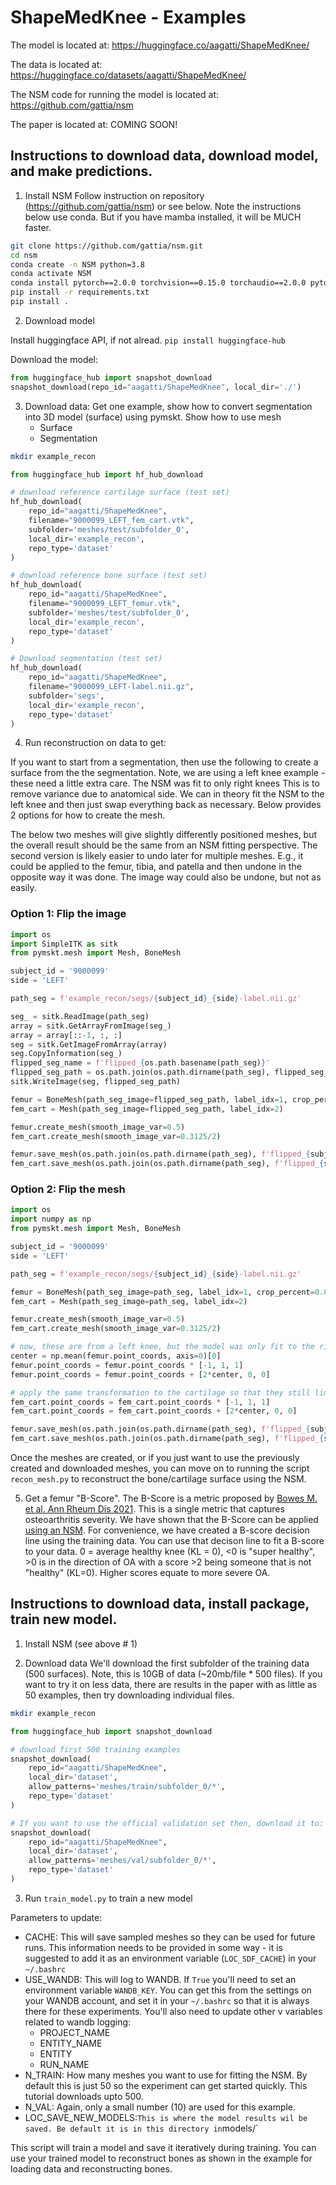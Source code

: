 # ShapeMedKnee - Examples 

The model is located at: 
    https://huggingface.co/aagatti/ShapeMedKnee/

The data is located at: 
    https://huggingface.co/datasets/aagatti/ShapeMedKnee/

The NSM code for running the model is located at: 
    https://github.com/gattia/nsm

The paper is located at: 
    COMING SOON!

## Instructions to download data, download model, and make predictions. 

1. Install NSM 
Follow instruction on repository (https://github.com/gattia/nsm) or see below. Note
the instructions below use conda. But if you have mamba installed, it will be MUCH 
faster. 

```bash
git clone https://github.com/gattia/nsm.git
cd nsm
conda create -n NSM python=3.8
conda activate NSM
conda install pytorch==2.0.0 torchvision==0.15.0 torchaudio==2.0.0 pytorch-cuda=11.7 -c pytorch -c nvidia
pip install -r requirements.txt
pip install .
```

2. Download model

Install huggingface API, if not alread. 
`pip install huggingface-hub`

Download the model: 
```python
from huggingface_hub import snapshot_download
snapshot_download(repo_id="aagatti/ShapeMedKnee", local_dir='./')

```

3. Download data: 
Get one example, show how to convert segmentation into 3D model (surface) using pymskt. 
Show how to use mesh
    - Surface
    - Segmentation 

```bash
mkdir example_recon    
```

```python
from huggingface_hub import hf_hub_download

# download reference cartilage surface (test set)
hf_hub_download(
    repo_id="aagatti/ShapeMedKnee", 
    filename="9000099_LEFT_fem_cart.vtk", 
    subfolder='meshes/test/subfolder_0',
    local_dir='example_recon',
    repo_type='dataset'
)

# download reference bone surface (test set)
hf_hub_download(
    repo_id="aagatti/ShapeMedKnee",
    filename="9000099_LEFT_femur.vtk",
    subfolder='meshes/test/subfolder_0',
    local_dir='example_recon',
    repo_type='dataset'
)

# Download segmentation (test set)
hf_hub_download(
    repo_id="aagatti/ShapeMedKnee",
    filename="9000099_LEFT-label.nii.gz",
    subfolder='segs',
    local_dir='example_recon',
    repo_type='dataset'
)

```

4. Run reconstruction on data to get: 

If you want to start from a segmentation, then use the following to create a surface from the the segmentation.
Note, we are using a left knee example - these need a little extra care. The NSM was fit to only right knees
This is to remove variance due to anatomical side. We can in theory fit the NSM to the left knee and then 
just swap everything back as necessary. Below provides 2 options for how to create the mesh. 

The below two meshes will give slightly differently positioned meshes, but the overall result should be the
same from an NSM fitting perspective. The second version is likely easier to undo later for multiple meshes. 
E.g., it could be applied to the femur, tibia, and patella and then undone in the opposite way it was done. 
The image way could also be undone, but not as easily. 


### Option 1: Flip the image

```python
import os
import SimpleITK as sitk
from pymskt.mesh import Mesh, BoneMesh

subject_id = '9000099'
side = 'LEFT'

path_seg = f'example_recon/segs/{subject_id}_{side}-label.nii.gz'

seg_ = sitk.ReadImage(path_seg)
array = sitk.GetArrayFromImage(seg_)
array = array[::-1, :, :]
seg = sitk.GetImageFromArray(array)
seg.CopyInformation(seg_)
flipped_seg_name = f'flipped_{os.path.basename(path_seg)}'
flipped_seg_path = os.path.join(os.path.dirname(path_seg), flipped_seg_name)
sitk.WriteImage(seg, flipped_seg_path)

femur = BoneMesh(path_seg_image=flipped_seg_path, label_idx=1, crop_percent=0.8, bone='femur')
fem_cart = Mesh(path_seg_image=flipped_seg_path, label_idx=2)

femur.create_mesh(smooth_image_var=0.5)
fem_cart.create_mesh(smooth_image_var=0.3125/2)

femur.save_mesh(os.path.join(os.path.dirname(path_seg), f'flipped_{subject_id}_{side}_femur.vtk'))
fem_cart.save_mesh(os.path.join(os.path.dirname(path_seg), f'flipped_{subject_id}_{side}_fem_cart.vtk'))
```

### Option 2: Flip the mesh 
```python
import os
import numpy as np
from pymskt.mesh import Mesh, BoneMesh

subject_id = '9000099'
side = 'LEFT'

path_seg = f'example_recon/segs/{subject_id}_{side}-label.nii.gz' 

femur = BoneMesh(path_seg_image=path_seg, label_idx=1, crop_percent=0.8, bone='femur')
fem_cart = Mesh(path_seg_image=path_seg, label_idx=2)

femur.create_mesh(smooth_image_var=0.5)
fem_cart.create_mesh(smooth_image_var=0.3125/2)

# now, these are from a left knee, but the model was only fit to the right knee. So, we need to swap the medial/lateral axis
center = np.mean(femur.point_coords, axis=0)[0]
femur.point_coords = femur.point_coords * [-1, 1, 1]
femur.point_coords = femur.point_coords + [2*center, 0, 0]

# apply the same transformation to the cartilage so that they still line up. 
fem_cart.point_coords = fem_cart.point_coords * [-1, 1, 1]
fem_cart.point_coords = fem_cart.point_coords + [2*center, 0, 0]

femur.save_mesh(os.path.join(os.path.dirname(path_seg), f'flipped_{subject_id}_{side}_femur.vtk'))
fem_cart.save_mesh(os.path.join(os.path.dirname(path_seg), f'flipped_{subject_id}_{side}_fem_cart.vtk'))
```

Once the meshes are created, or if you just want to use the previously created and downloaded meshes, you 
can move on to running the script `recon_mesh.py` to reconstruct the bone/cartilage surface using the NSM. 

5. Get a femur "B-Score". 
The B-Score is a metric proposed by [Bowes M. et al. Ann Rheum Dis 2021](https://pubmed.ncbi.nlm.nih.gov/33188042/). 
This is a single metric that captures osteoarthritis severity. We have shown that the B-Score can be applied 
[using an NSM](https://www-sciencedirect-com.stanford.idm.oclc.org/science/article/pii/S2772654123000168). For
convenience, we have created a B-score decision line using the training data. You can use that decison line to 
fit a B-score to your data. 0 = average healthy knee (KL = 0), <0 is "super healthy", >0 is in the direction of OA
with a score >2 being someone that is not "healthy" (KL=0). Higher scores equate to more severe OA. 



## Instructions to download data, install package, train new model. 
1. Install NSM (see above # 1)

2. Download data 
We'll download the first subfolder of the training data (500 surfaces). Note, this
is 10GB of data (~20mb/file * 500 files). If you want to try it on less data, there
are results in the paper with as little as 50 examples, then try downloading 
individual files. 

```bash
mkdir example_recon    
```

```python
from huggingface_hub import snapshot_download

# download first 500 training examples
snapshot_download(
    repo_id="aagatti/ShapeMedKnee", 
    local_dir='dataset',
    allow_patterns='meshes/train/subfolder_0/*',
    repo_type='dataset'
)

# If you want to use the official validation set then, download it to: 
snapshot_download(
    repo_id="aagatti/ShapeMedKnee", 
    local_dir='dataset',
    allow_patterns='meshes/val/subfolder_0/*',
    repo_type='dataset'
)
```
3. Run `train_model.py` to train a new model 

Parameters to update: 
- CACHE: 
    This will save sampled meshes so they can be used for future runs.
    This information needs to be provided in some way - it is suggested
    to add it as an environment variable (`LOC_SDF_CACHE`) in your
    `~/.bashrc`
- USE_WANDB: 
    This will log to WANDB. If `True` you'll need to set an environment 
    variable `WANDB_KEY`. You can get this from the settings on your
    WANDB account, and set it in your `~/.bashrc` so that it is always 
    there for these experiments. You'll also need to update other v
    variables related to wandb logging: 
    - PROJECT_NAME
    - ENTITY_NAME
    - ENTITY
    - RUN_NAME
- N_TRAIN: 
    How many meshes you want to use for fitting the NSM. By default this 
    is just 50 so the experiment can get started quickly. This tutorial
    downloads upto 500. 
- N_VAL:
    Again, only a small number (10) are used for this example. 
- LOC_SAVE_NEW_MODELS:`
    This is where the model results wil be saved. Be default it is in this
    directory in `models/`

This script will train a model and save it iteratively during training. You 
can use your trained model to reconstruct bones as shown in the example for
loading data and reconstructing bones. 

